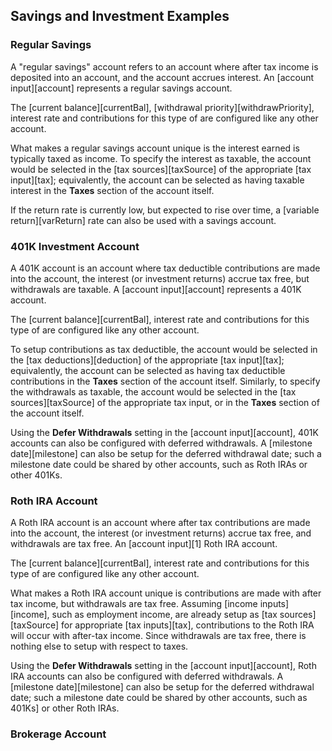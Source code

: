 ## Savings and Investment Examples

### Regular Savings

A "regular savings" account refers to an account where after tax income 
is deposited into an account, and the account accrues interest. An [account input][account] represents
a regular savings account.

The [current balance][currentBal], [withdrawal priority][withdrawPriority], interest rate and contributions for this type
of are configured like any other account. 

What makes a regular savings account
unique is the interest earned is typically taxed as income. To 
specify the interest as taxable, the account would be selected in the [tax sources][taxSource]
of the appropriate [tax input][tax]; equivalently, the account can be 
selected as having taxable interest in the __Taxes__ section of the account itself.

If the return rate is currently low, but expected to rise over time,
a [variable return][varReturn] rate can also be used with a savings account.

### 401K Investment Account

A 401K account is an account where tax deductible contributions
are made into the account, the interest (or investment returns) accrue
tax free, but withdrawals are taxable. A [account input][account] represents
a 401K account.

The [current balance][currentBal], interest rate and contributions for this type
of are configured like any other account. 

To setup contributions as tax deductible, the account 
would be selected in the [tax deductions][deduction]
of the appropriate [tax input][tax]; equivalently, the account can be 
selected as having tax deductible contributions in the __Taxes__ section of the account itself.
Similarly, to specify the withdrawals as taxable, the account would be selected in the 
[tax sources][taxSource] of the appropriate tax input, or in the __Taxes__ section of the account itself.

Using the __Defer Withdrawals__ setting in the [account input][account], 401K accounts can 
also be configured with deferred withdrawals. A [milestone date][milestone] 
can also be setup for the deferred withdrawal date; such a milestone date
could be shared by other accounts, such as Roth IRAs or other 401Ks.

### Roth IRA Account

A Roth IRA account is an account where after tax contributions
are made into the account, the interest (or investment returns) accrue
tax free, and withdrawals are tax free. An [account input][1]
Roth IRA account.

The [current balance][currentBal], interest rate and contributions for this type
of are configured like any other account. 

What makes a Roth IRA account
unique is contributions are made with after tax income, but
withdrawals are tax free. Assuming [income inputs][income], such as employment income, 
are already setup
as [tax sources][taxSource] for appropriate [tax inputs][tax], contributions
to the Roth IRA will occur with after-tax income. Since withdrawals
are tax free, there is nothing else to setup with respect to taxes.

Using the __Defer Withdrawals__ setting in the [account input][account], Roth IRA 
accounts can also be configured with deferred withdrawals. A [milestone date][milestone] 
can also be setup for the deferred withdrawal date; such a milestone date
could be shared by other accounts, such as 401Ks] or other Roth IRAs.

### Brokerage Account

